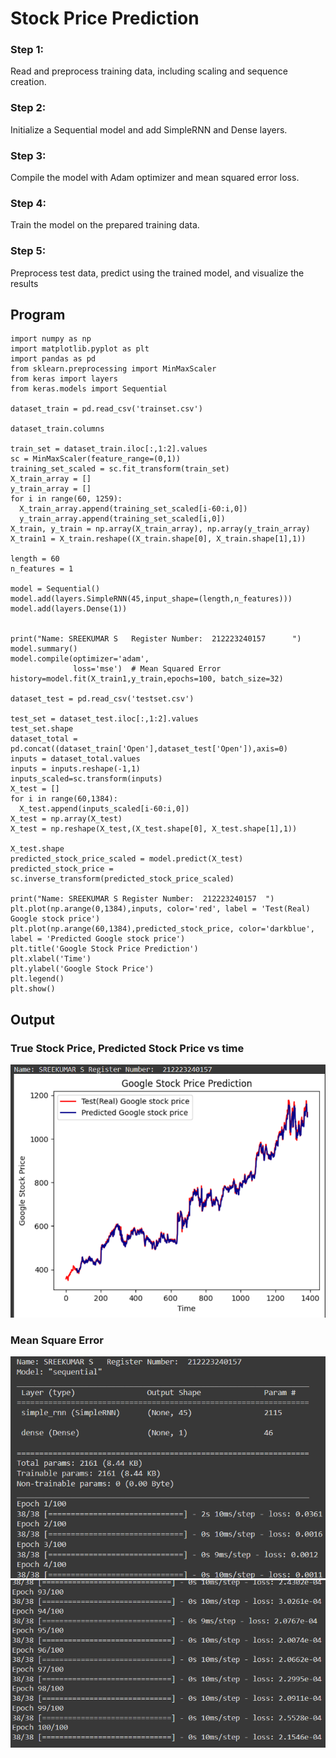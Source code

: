 # Stock Price Prediction

### Step 1:
Read and preprocess training data, including scaling and sequence creation.

### Step 2:
Initialize a Sequential model and add SimpleRNN and Dense layers.

### Step 3:
Compile the model with Adam optimizer and mean squared error loss.

### Step 4:
Train the model on the prepared training data.

### Step 5:
Preprocess test data, predict using the trained model, and visualize the results





## Program
```
import numpy as np
import matplotlib.pyplot as plt
import pandas as pd
from sklearn.preprocessing import MinMaxScaler
from keras import layers
from keras.models import Sequential

dataset_train = pd.read_csv('trainset.csv')

dataset_train.columns

train_set = dataset_train.iloc[:,1:2].values
sc = MinMaxScaler(feature_range=(0,1))
training_set_scaled = sc.fit_transform(train_set)
X_train_array = []
y_train_array = []
for i in range(60, 1259):
  X_train_array.append(training_set_scaled[i-60:i,0])
  y_train_array.append(training_set_scaled[i,0])
X_train, y_train = np.array(X_train_array), np.array(y_train_array)
X_train1 = X_train.reshape((X_train.shape[0], X_train.shape[1],1))

length = 60
n_features = 1

model = Sequential()
model.add(layers.SimpleRNN(45,input_shape=(length,n_features)))
model.add(layers.Dense(1))


print("Name: SREEKUMAR S   Register Number:  212223240157      ")
model.summary()
model.compile(optimizer='adam',
              loss='mse')  # Mean Squared Error
history=model.fit(X_train1,y_train,epochs=100, batch_size=32)

dataset_test = pd.read_csv('testset.csv')

test_set = dataset_test.iloc[:,1:2].values
test_set.shape
dataset_total = pd.concat((dataset_train['Open'],dataset_test['Open']),axis=0)
inputs = dataset_total.values
inputs = inputs.reshape(-1,1)
inputs_scaled=sc.transform(inputs)
X_test = []
for i in range(60,1384):
  X_test.append(inputs_scaled[i-60:i,0])
X_test = np.array(X_test)
X_test = np.reshape(X_test,(X_test.shape[0], X_test.shape[1],1))

X_test.shape
predicted_stock_price_scaled = model.predict(X_test)
predicted_stock_price = sc.inverse_transform(predicted_stock_price_scaled)

print("Name: SREEKUMAR S Register Number:  212223240157  ")
plt.plot(np.arange(0,1384),inputs, color='red', label = 'Test(Real) Google stock price')
plt.plot(np.arange(60,1384),predicted_stock_price, color='darkblue', label = 'Predicted Google stock price')
plt.title('Google Stock Price Prediction')
plt.xlabel('Time')
plt.ylabel('Google Stock Price')
plt.legend()
plt.show()
```

## Output

### True Stock Price, Predicted Stock Price vs time
![alt text](<Screenshot 2024-03-31 161236.png>)

### Mean Square Error
![alt text](<Screenshot 2024-03-31 161309.png>)
![alt text](<Screenshot 2024-03-31 161328.png>)


